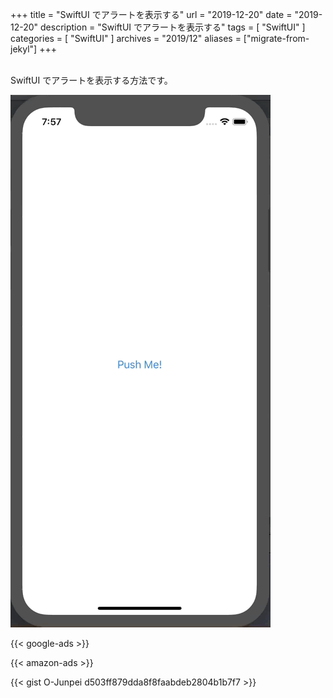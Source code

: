 +++
title =  "SwiftUI でアラートを表示する"
url = "2019-12-20"
date = "2019-12-20"
description = "SwiftUI でアラートを表示する"
tags = [
    "SwiftUI"
]
categories = [
    "SwiftUI"
]
archives = "2019/12"
aliases = ["migrate-from-jekyl"]
+++

<br>
SwiftUI でアラートを表示する方法です。

![ShowAlert](1.gif)

<!-- Google Ads -->
{{< google-ads >}}

<!-- Amazon Ads -->
{{< amazon-ads >}}

{{< gist O-Junpei d503ff879dda8f8faabdeb2804b1b7f7 >}}
